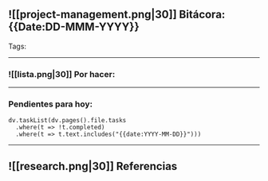 ## ![[project-management.png|30]] Bitácora: {{Date:DD-MMM-YYYY}}
Tags:

---

### ![[lista.png|30]] Por hacer:


---
### Pendientes para hoy:
```dataviewjs
dv.taskList(dv.pages().file.tasks 
  .where(t => !t.completed)
  .where(t => t.text.includes("{{date:YYYY-MM-DD}}")))
```

---

## ![[research.png|30]] Referencias